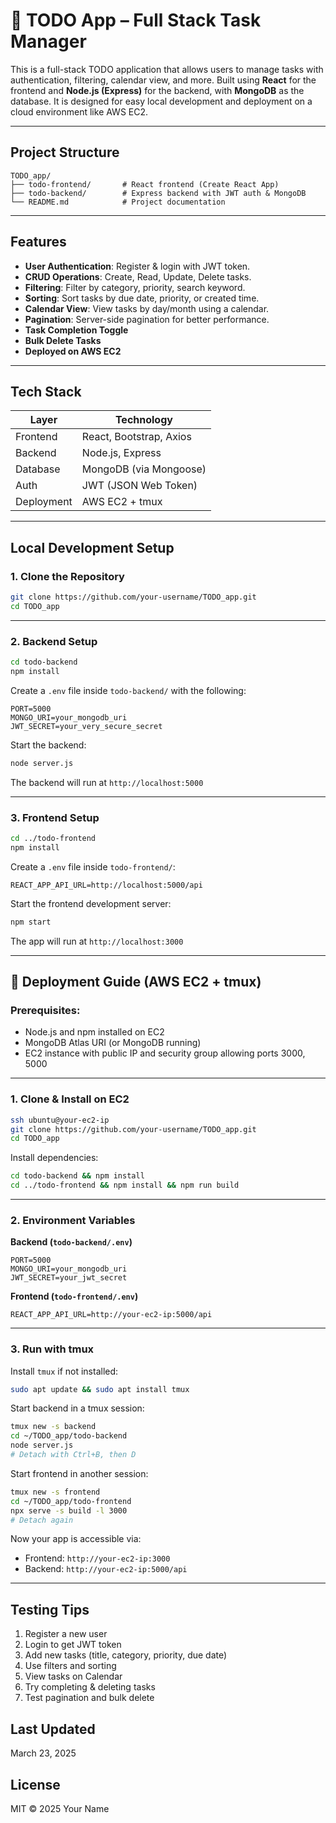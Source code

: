 # 📝 TODO App – Full Stack Task Manager

This is a full-stack TODO application that allows users to manage tasks with authentication, filtering, calendar view, and more. Built using **React** for the frontend and **Node.js (Express)** for the backend, with **MongoDB** as the database. It is designed for easy local development and deployment on a cloud environment like AWS EC2.

---

## Project Structure

```
TODO_app/
├── todo-frontend/       # React frontend (Create React App)
├── todo-backend/        # Express backend with JWT auth & MongoDB
└── README.md            # Project documentation
```

---

## Features

- **User Authentication**: Register & login with JWT token.
- **CRUD Operations**: Create, Read, Update, Delete tasks.
- **Filtering**: Filter by category, priority, search keyword.
- **Sorting**: Sort tasks by due date, priority, or created time.
- **Calendar View**: View tasks by day/month using a calendar.
- **Pagination**: Server-side pagination for better performance.
- **Task Completion Toggle**
- **Bulk Delete Tasks**
- **Deployed on AWS EC2**

---

## Tech Stack

| Layer       | Technology             |
|-------------|------------------------|
| Frontend    | React, Bootstrap, Axios |
| Backend     | Node.js, Express       |
| Database    | MongoDB (via Mongoose) |
| Auth        | JWT (JSON Web Token)   |
| Deployment  | AWS EC2 + tmux         |

---

## Local Development Setup

### 1. Clone the Repository

```bash
git clone https://github.com/your-username/TODO_app.git
cd TODO_app
```

---

### 2. Backend Setup

```bash
cd todo-backend
npm install
```

Create a `.env` file inside `todo-backend/` with the following:

```env
PORT=5000
MONGO_URI=your_mongodb_uri
JWT_SECRET=your_very_secure_secret
```

Start the backend:

```bash
node server.js
```

The backend will run at `http://localhost:5000`

---

### 3. Frontend Setup

```bash
cd ../todo-frontend
npm install
```

Create a `.env` file inside `todo-frontend/`:

```env
REACT_APP_API_URL=http://localhost:5000/api
```

Start the frontend development server:

```bash
npm start
```

The app will run at `http://localhost:3000`

---

## 🚀 Deployment Guide (AWS EC2 + tmux)

### Prerequisites:

- Node.js and npm installed on EC2
- MongoDB Atlas URI (or MongoDB running)
- EC2 instance with public IP and security group allowing ports 3000, 5000

---

### 1. Clone & Install on EC2

```bash
ssh ubuntu@your-ec2-ip
git clone https://github.com/your-username/TODO_app.git
cd TODO_app
```

Install dependencies:

```bash
cd todo-backend && npm install
cd ../todo-frontend && npm install && npm run build
```

---

### 2. Environment Variables

**Backend (`todo-backend/.env`)**

```env
PORT=5000
MONGO_URI=your_mongodb_uri
JWT_SECRET=your_jwt_secret
```

**Frontend (`todo-frontend/.env`)**

```env
REACT_APP_API_URL=http://your-ec2-ip:5000/api
```

---

### 3. Run with tmux

Install `tmux` if not installed:

```bash
sudo apt update && sudo apt install tmux
```

Start backend in a tmux session:

```bash
tmux new -s backend
cd ~/TODO_app/todo-backend
node server.js
# Detach with Ctrl+B, then D
```

Start frontend in another session:

```bash
tmux new -s frontend
cd ~/TODO_app/todo-frontend
npx serve -s build -l 3000
# Detach again
```

Now your app is accessible via:

- Frontend: `http://your-ec2-ip:3000`
- Backend: `http://your-ec2-ip:5000/api`

---

## Testing Tips

1. Register a new user
2. Login to get JWT token
3. Add new tasks (title, category, priority, due date)
4. Use filters and sorting
5. View tasks on Calendar
6. Try completing & deleting tasks
7. Test pagination and bulk delete



## Last Updated

March 23, 2025

## License

MIT © 2025 Your Name
